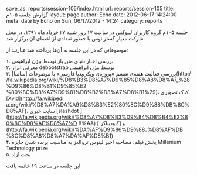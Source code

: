 save_as: reports/session-105/index.html
url: reports/session-105
title: گزارش جلسه ۱۰۵م
layout: page
author: Echo
date: 2012-06-17 14:24:00
meta: date by Echo on Sun, 06/17/2012 - 14:24
category: reports

جلسه ۱۰۵م گروه کاربران لینوکس در ساعت ۱۷ روز شنبه ۲۷ خرداد ماه ۱۳۹۱، در محل
شرکت معیار گستر توس با حضور تعدادی از اعضای آن برگزار شد.


<!--more-->


موضوعاتی که در این جلسه به آن‌ها پرداخته شد عبارتند از:

۱. بررسی اخبار دنیای متن باز توسط بیژن ابراهیمی  
۲. معرفی ابزار debootstrap توسط بیژن ابراهیمی  
۳. بررسی فعالیت هفته‌ی ششم «پروژه‌ی ویکی‌پدیا فارسی» با موضوعات [سامبا](http:/
/fa.wikipedia.org/wiki/%D8%B3%D8%A7%D9%85%D8%A8%D8%A7_%28%D9%86%D8%B1%D9%85%E2
%80%8C%D8%A7%D9%81%D8%B2%D8%A7%D8%B1%29)، کدک تصویری [Xvid](http://fa.wikipedi
a.org/wiki/%D8%A7%DA%A9%D8%B3%E2%80%8C%D9%88%DB%8C%D8%AF)، سایت خبری [slashdot
](http://fa.wikipedia.org/wiki/%D8%A7%D8%B3%D9%84%D8%B4%E2%80%8C%D8%AF%D8%A7%D
8%AA) و [گنودیباگر ](http://fa.wikipedia.org/wiki/%DA%AF%D9%86%D9%88_%D8%AF%DB
%8C%D8%A8%D8%A7%DA%AF%D8%B1)  
۴. پخش فیلم، مصاحبه اخیر لینوس تروالدز به مناسبت برنده شدن جایزه Millenium
Technology prize  
۵. بحث آزاد

این جلسه در ساعت ۱۹ خاتمه یافت
